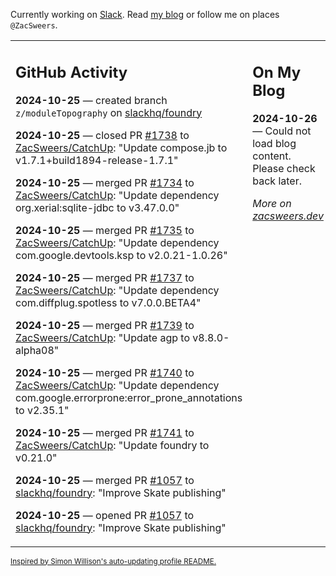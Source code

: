 Currently working on [Slack](https://slack.com/). Read [my blog](https://zacsweers.dev/) or follow me on places `@ZacSweers`.

<table><tr><td valign="top" width="60%">

## GitHub Activity
<!-- githubActivity starts -->
**2024-10-25** — created branch `z/moduleTopography` on [slackhq/foundry](https://github.com/slackhq/foundry)

**2024-10-25** — closed PR [#1738](https://github.com/ZacSweers/CatchUp/pull/1738) to [ZacSweers/CatchUp](https://github.com/ZacSweers/CatchUp): "Update compose.jb to v1.7.1+build1894-release-1.7.1"

**2024-10-25** — merged PR [#1734](https://github.com/ZacSweers/CatchUp/pull/1734) to [ZacSweers/CatchUp](https://github.com/ZacSweers/CatchUp): "Update dependency org.xerial:sqlite-jdbc to v3.47.0.0"

**2024-10-25** — merged PR [#1735](https://github.com/ZacSweers/CatchUp/pull/1735) to [ZacSweers/CatchUp](https://github.com/ZacSweers/CatchUp): "Update dependency com.google.devtools.ksp to v2.0.21-1.0.26"

**2024-10-25** — merged PR [#1737](https://github.com/ZacSweers/CatchUp/pull/1737) to [ZacSweers/CatchUp](https://github.com/ZacSweers/CatchUp): "Update dependency com.diffplug.spotless to v7.0.0.BETA4"

**2024-10-25** — merged PR [#1739](https://github.com/ZacSweers/CatchUp/pull/1739) to [ZacSweers/CatchUp](https://github.com/ZacSweers/CatchUp): "Update agp to v8.8.0-alpha08"

**2024-10-25** — merged PR [#1740](https://github.com/ZacSweers/CatchUp/pull/1740) to [ZacSweers/CatchUp](https://github.com/ZacSweers/CatchUp): "Update dependency com.google.errorprone:error_prone_annotations to v2.35.1"

**2024-10-25** — merged PR [#1741](https://github.com/ZacSweers/CatchUp/pull/1741) to [ZacSweers/CatchUp](https://github.com/ZacSweers/CatchUp): "Update foundry to v0.21.0"

**2024-10-25** — merged PR [#1057](https://github.com/slackhq/foundry/pull/1057) to [slackhq/foundry](https://github.com/slackhq/foundry): "Improve Skate publishing"

**2024-10-25** — opened PR [#1057](https://github.com/slackhq/foundry/pull/1057) to [slackhq/foundry](https://github.com/slackhq/foundry): "Improve Skate publishing"
<!-- githubActivity ends -->
</td><td valign="top" width="40%">

## On My Blog
<!-- blog starts -->
**2024-10-26** — Could not load blog content. Please check back later.
<!-- blog ends -->
_More on [zacsweers.dev](https://zacsweers.dev/)_
</td></tr></table>

<sub><a href="https://simonwillison.net/2020/Jul/10/self-updating-profile-readme/">Inspired by Simon Willison's auto-updating profile README.</a></sub>